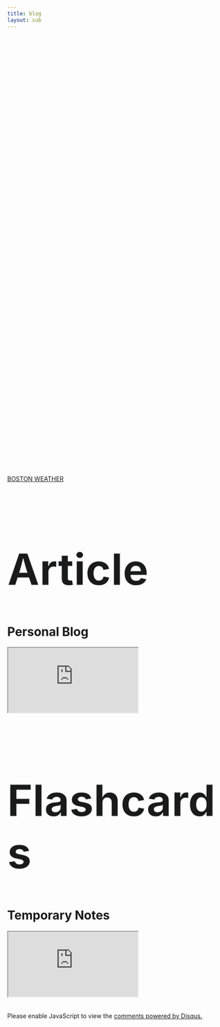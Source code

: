 ```yaml
---
title: blog
layout: sub
---
```


<!-- Header Start -->
<div class="container-fluid bg-primary d-flex align-items-center mb-5 py-5" id="home" style="min-height: 25vh;"></div>
<!-- Header End -->

<!-- Weather Start-->
<a class="weatherwidget-io" href="https://forecast7.com/en/42d36n71d06/boston/" data-label_1="BOSTON" data-label_2="WEATHER" data-theme="bright" >BOSTON WEATHER</a>
<script>
!function(d,s,id){var js,fjs=d.getElementsByTagName(s)[0];if(!d.getElementById(id)){js=d.createElement(s);js.id=id;js.src='https://weatherwidget.io/js/widget.min.js';fjs.parentNode.insertBefore(js,fjs);}}(document,'script','weatherwidget-io-js');
</script>
<!-- Weather End-->

<!-- Testimonial Start -->
<div class="container-fluid py-5" id="testimonial">
    <div class="container">
        <div class="position-relative d-flex align-items-center justify-content-center">
            <h1 class="display-1 text-uppercase text-white" style="-webkit-text-stroke: 1px #dee2e6;font-size: 100px;">Article</h1>
            <h1 class="position-absolute text-uppercase text-primary">Personal Blog</h1>
    </div>
</div>
<!-- Testimonial End -->

<!-- iframe Start-->
<div class="my-blog-container">
    <body>
        <iframe class="my-blog" src="https://WoodyLinwc.blogspot.com/"></iframe>
    </body>
</div>
<!-- iframe Start-->

<!-- Testimonial Start -->
<div class="container-fluid py-5" id="testimonial">
    <div class="container">
        <div class="position-relative d-flex align-items-center justify-content-center">
            <h1 class="display-1 text-uppercase text-white" style="-webkit-text-stroke: 1px #dee2e6;font-size: 100px;">Flashcards</h1>
            <h1 class="position-absolute text-uppercase text-primary">Temporary Notes</h1>
    </div>
</div>
<!-- Testimonial End -->

<!-- iframe Start-->
<div class="my-blog-container">
    <body>
        <iframe class="my-blog" src="https://woodylinwc.github.io/Flashcards/"></iframe>
    </body>
</div>
<br />
<br />
<!-- iframe Start-->

<!-- Chat Start-->
<div id="disqus_thread"></div>
<script>
    /**
    *  RECOMMENDED CONFIGURATION VARIABLES: EDIT AND UNCOMMENT THE SECTION BELOW TO INSERT DYNAMIC VALUES FROM YOUR PLATFORM OR CMS.
    *  LEARN WHY DEFINING THESE VARIABLES IS IMPORTANT: https://disqus.com/admin/universalcode/#configuration-variables    */        
    var disqus_config = function () {
    this.page.url = PAGE_URL;  // Replace PAGE_URL with your page's canonical URL variable
    this.page.identifier = PAGE_IDENTIFIER; // Replace PAGE_IDENTIFIER with your page's unique identifier variable
    };
    (function() { // DON'T EDIT BELOW THIS LINE
    var d = document, s = d.createElement('script');
    s.src = 'https://blog-section.disqus.com/embed.js';
    s.setAttribute('data-timestamp', +new Date());
    (d.head || d.body).appendChild(s);
    })();
</script>
<noscript>Please enable JavaScript to view the <a href="https://disqus.com/?ref_noscript">comments powered by Disqus.</a></noscript>
<!-- Chat End -->




